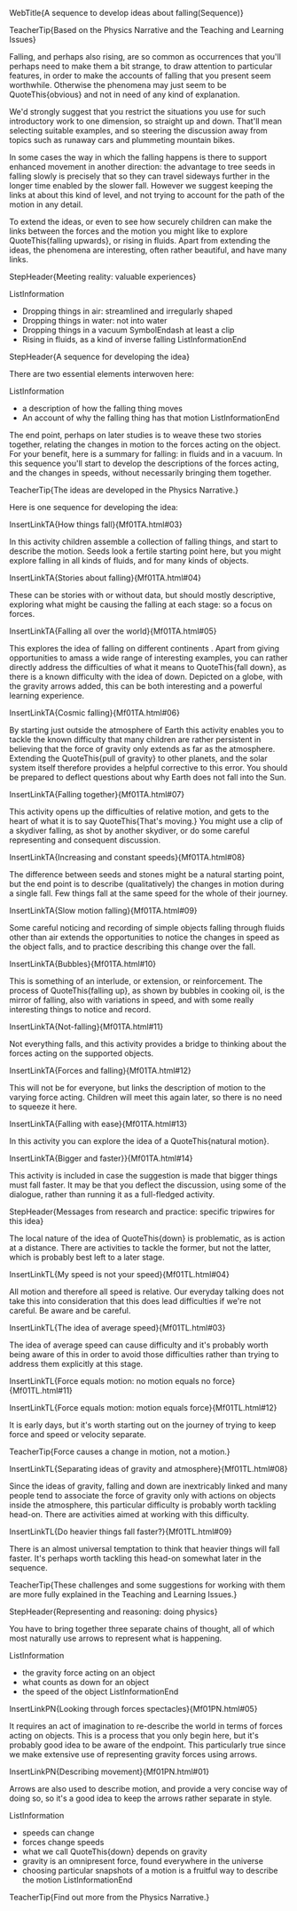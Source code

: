 WebTitle{A sequence to develop ideas about falling(Sequence)}

TeacherTip{Based on the Physics Narrative and the Teaching and Learning Issues}

Falling, and perhaps also rising, are so common as occurrences that you&apos;ll perhaps need to make them a bit strange, to draw attention to particular features, in order to make the accounts of falling that you present seem worthwhile. Otherwise the phenomena may just seem to be QuoteThis{obvious} and not in need of any kind of explanation.

We&apos;d strongly suggest that you restrict the situations you use for such introductory work to one dimension, so straight up and down. That&apos;ll mean selecting suitable examples, and so steering the discussion away from topics such as runaway cars and plummeting mountain bikes.

In some cases the way in which the falling happens is there to support enhanced movement in another direction: the advantage to tree seeds in falling slowly is precisely that so they can travel sideways further in the longer time enabled by the slower fall. However we suggest keeping the links at about this kind of level, and not trying to account for the path of the motion in any detail.

To extend the ideas, or even to see how securely children can make the links between the forces and the motion you might like to explore QuoteThis{falling upwards}, or rising in fluids. Apart from extending the ideas, the phenomena are interesting, often rather beautiful, and have many links.

StepHeader{Meeting reality: valuable experiences}

ListInformation
- Dropping things in air: streamlined and irregularly shaped
- Dropping things in water: not into water
- Dropping things in a vacuum SymbolEndash at least a clip
- Rising in fluids, as a kind of inverse falling
ListInformationEnd

StepHeader{A sequence for developing the idea}

There are two essential elements interwoven here:

ListInformation
- a description of how the falling thing moves
- An account of why the falling thing has that motion
ListInformationEnd

The end point, perhaps on later studies is to weave these two stories together, relating the changes in motion to the forces acting on the object. For your benefit, here is a summary for falling: in fluids and in a vacuum. In this sequence you&apos;ll start to develop the descriptions of the forces acting, and the changes in speeds, without necessarily bringing them together.

TeacherTip{The ideas are developed in the Physics Narrative.}

Here is one sequence for developing the idea:

InsertLinkTA{How things fall}{Mf01TA.html#03}

In this activity children assemble a collection of falling things, and start to describe the motion. Seeds look a fertile starting point here, but you might explore falling in all kinds of fluids, and for many kinds of objects.

InsertLinkTA{Stories about falling}{Mf01TA.html#04}

These can be stories with or without data, but should mostly descriptive, exploring what might be causing the falling at each stage: so a focus on forces.

InsertLinkTA{Falling all over the world}{Mf01TA.html#05}

This explores the idea of falling on different continents . Apart from giving opportunities to amass a wide range of interesting examples, you can rather directly address the difficulties of what it means to QuoteThis{fall down}, as there is a known difficulty with the idea of down. Depicted on a globe, with the gravity arrows added, this can be both interesting and a powerful learning experience.

InsertLinkTA{Cosmic falling}{Mf01TA.html#06}

By starting just outside the atmosphere of Earth this activity enables you to tackle the known difficulty that many children are rather persistent in believing that the force of gravity only extends as far as the atmosphere. Extending the QuoteThis{pull of gravity} to other planets, and the solar system itself therefore provides a helpful corrective to this error. You should be prepared to deflect questions about why Earth does not fall into the Sun.

InsertLinkTA{Falling together}{Mf01TA.html#07}

This activity opens up the difficulties of relative motion, and gets to the heart of what it is to say QuoteThis{That&apos;s moving.} You might use a clip of a skydiver falling, as shot by another skydiver, or do some careful representing and consequent discussion.

InsertLinkTA{Increasing and constant speeds}{Mf01TA.html#08}

The difference between seeds and stones might be a natural starting point, but the end point is to describe (qualitatively) the changes in motion during a single fall. Few things fall at the same speed for the whole of their journey.

InsertLinkTA{Slow motion falling}{Mf01TA.html#09}

Some careful noticing and recording of simple objects falling through fluids other than air extends the opportunities to notice the changes in speed as the object falls, and to practice describing this change over the fall.

InsertLinkTA{Bubbles}{Mf01TA.html#10}

This is something of an interlude, or extension, or reinforcement. The process of QuoteThis{falling up}, as shown by bubbles in cooking oil, is the mirror of falling, also with variations in speed, and with some really interesting things to notice and record.

InsertLinkTA{Not-falling}{Mf01TA.html#11}

Not everything falls, and this activity provides a bridge to thinking about the forces acting on the supported objects.

InsertLinkTA{Forces and falling}{Mf01TA.html#12}

This will not be for everyone, but links the description of motion to the varying force acting. Children will meet this again later, so there is no need to squeeze it here.

InsertLinkTA{Falling with ease}{Mf01TA.html#13}

In this activity you can explore the idea of a QuoteThis{natural motion}.

InsertLinkTA{Bigger and faster}}{Mf01TA.html#14}

This activity is included in case the suggestion is made that bigger things must fall faster. It may be that you deflect the discussion, using some of the dialogue, rather than running it as a full-fledged activity.

StepHeader{Messages from research and practice: specific tripwires for this idea}

The local nature of the idea of QuoteThis{down} is problematic, as is action at a distance. There are activities to tackle the former, but not the latter, which is probably best left to a later stage.

InsertLinkTL{My speed is not your speed}{Mf01TL.html#04}

All motion and therefore all speed is relative. Our everyday talking does not take this into consideration that this does lead difficulties if we&apos;re not careful. Be aware and be careful.

InsertLinkTL{The idea of average speed}{Mf01TL.html#03}

The idea of average speed can cause difficulty and it&apos;s probably worth being aware of this in order to avoid those difficulties rather than trying to address them explicitly at this stage.

InsertLinkTL{Force equals motion: no motion equals no force}{Mf01TL.html#11}

InsertLinkTL{Force equals motion: motion equals force}{Mf01TL.html#12}

It is early days, but it&apos;s worth starting out on the journey of trying to keep force and speed or velocity separate.

TeacherTip{Force causes a change in motion, not a motion.}

InsertLinkTL{Separating ideas of gravity and atmosphere}{Mf01TL.html#08}

Since the ideas of gravity, falling and down are inextricably linked and many people tend to associate the force of gravity only with actions on objects inside the atmosphere, this particular difficulty is probably worth tackling head-on. There are activities aimed at working with this difficulty.

InsertLinkTL{Do heavier things fall faster?}{Mf01TL.html#09}

There is an almost universal temptation to think that heavier things will fall faster. It&apos;s perhaps worth tackling this head-on somewhat later in the sequence.

TeacherTip{These challenges and some suggestions for working with them are more fully explained in the Teaching and Learning Issues.}

StepHeader{Representing and reasoning: doing physics}

You have to bring together three separate chains of thought, all of which most naturally use arrows to represent what is happening.

ListInformation
- the gravity force acting on an object
- what counts as down for an object
- the speed of the object
ListInformationEnd

InsertLinkPN{Looking through forces spectacles}{Mf01PN.html#05}

It requires an act of imagination to re-describe the world in terms of forces acting on objects. This is a process that you only begin here, but it&apos;s probably good idea to be aware of the endpoint. This particularly true since we make extensive use of representing gravity forces using arrows.

InsertLinkPN{Describing movement}{Mf01PN.html#01}

Arrows are also used to describe motion, and provide a very concise way of doing so, so it&apos;s a good idea to keep the arrows rather separate in style.

ListInformation
- speeds can change
- forces change speeds
- what we call QuoteThis{down} depends on gravity
- gravity is an omnipresent force, found everywhere in the universe
- choosing particular snapshots of a motion is a fruitful way to describe the motion
ListInformationEnd

TeacherTip{Find out more from the Physics Narrative.}
